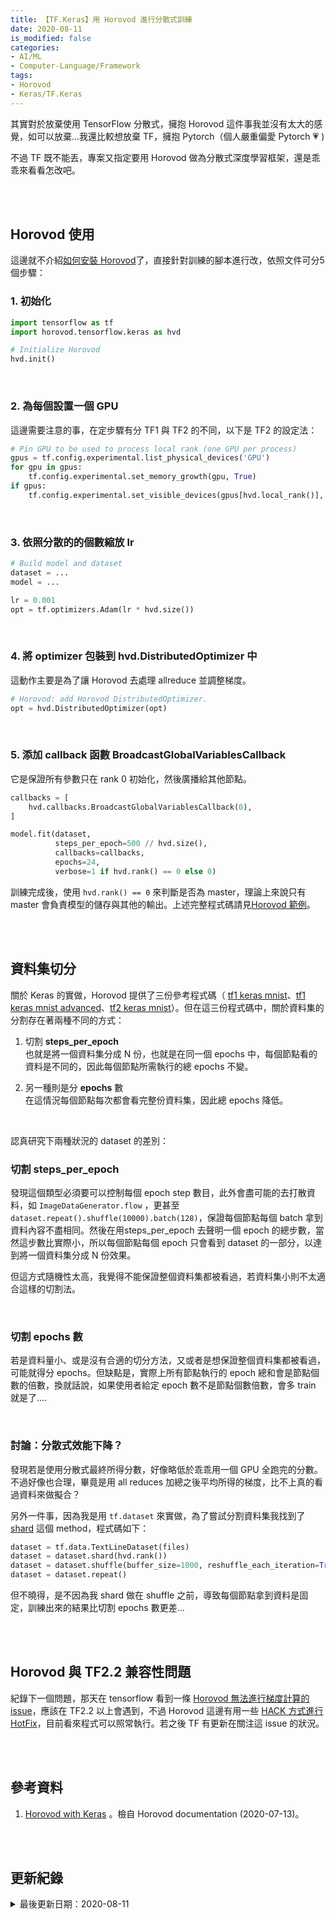 ```yaml
---
title: 【TF.Keras】用 Horovod 進行分散式訓練 
date: 2020-08-11
is_modified: false
categories:
- AI/ML
- Computer-Language/Framework
tags:
- Horovod
- Keras/TF.Keras
--- 
```


其實對於放棄使用 TensorFlow 分散式，擁抱 Horovod 這件事我並沒有太大的感覺，如可以放棄...我還比較想放棄 TF，擁抱 Pytorch（個人嚴重偏愛 Pytorch :heartpulse: )
   
不過 TF 既不能丟，專案又指定要用 Horovod 做為分散式深度學習框架，還是乖乖來看看怎改吧。

<!--more-->
<br><br> 

## Horovod 使用

這邊就不介紹[如何安裝 Horovod](https://horovod.readthedocs.io/en/stable/install_include.html)了，直接針對訓練的腳本進行改，依照文件可分5個步驟：

### 1. 初始化

```python
import tensorflow as tf
import horovod.tensorflow.keras as hvd

# Initialize Horovod
hvd.init()
```
<br> 

### 2. 為每個設置一個 GPU

這邊需要注意的事，在定步驟有分 TF1 與 TF2 的不同，以下是 TF2 的設定法：

```python
# Pin GPU to be used to process local rank (one GPU per process)
gpus = tf.config.experimental.list_physical_devices('GPU')
for gpu in gpus:
    tf.config.experimental.set_memory_growth(gpu, True)
if gpus:
    tf.config.experimental.set_visible_devices(gpus[hvd.local_rank()], 'GPU')
```
<br> 

### 3. 依照分散的的個數縮放 lr 

```python
# Build model and dataset
dataset = ...
model = ...

lr = 0.001
opt = tf.optimizers.Adam(lr * hvd.size())
```
<br> 

### 4. 將 optimizer 包裝到 hvd.DistributedOptimizer 中

這動作主要是為了讓 Horovod 去處理 allreduce 並調整梯度。

```python
# Horovod: add Horovod DistributedOptimizer.
opt = hvd.DistributedOptimizer(opt)
```
<br> 

### 5. 添加 callback 函數 BroadcastGlobalVariablesCallback

它是保證所有參數只在 rank 0 初始化，然後廣播給其他節點。

```python
callbacks = [
    hvd.callbacks.BroadcastGlobalVariablesCallback(0),
]

model.fit(dataset,
          steps_per_epoch=500 // hvd.size(),
          callbacks=callbacks,
          epochs=24,
          verbose=1 if hvd.rank() == 0 else 0)
```

訓練完成後，使用 `hvd.rank() == 0` 來判斷是否為 master，理論上來說只有 master 會負責模型的儲存與其他的輸出。上述完整程式碼請見[Horovod 範例](https://github.com/horovod/horovod/blob/master/examples/tensorflow2_keras_mnist.py)。

<br><br>  

## 資料集切分

關於 Keras 的實做，Horovod 提供了三份參考程式碼（ [tf1 keras mnist](https://github.com/horovod/horovod/blob/master/examples/keras_mnist.py)、[tf1 keras mnist advanced](https://github.com/horovod/horovod/blob/master/examples/keras_mnist_advanced.py)、[tf2 keras mnist](https://github.com/horovod/horovod/blob/master/examples/tensorflow2_keras_mnist.py)）。但在這三份程式碼中，關於資料集的分割存在著兩種不同的方式：
1. 切割 **steps_per_epoch**  
    也就是將一個資料集分成 N 份，也就是在同一個 epochs 中，每個節點看的資料是不同的，因此每個節點所需執行的總 epochs 不變。
    
2. 另一種則是分 **epochs** 數  
    在這情況每個節點每次都會看完整份資料集，因此總 epochs 降低。
<br>

認真研究下兩種狀況的 dataset 的差別：
### 切割 steps_per_epoch

發現這個類型必須要可以控制<span class='highlighting'>每個 epoch step 數目</span>，此外<span class='highlighting'>會盡可能的去打散資料</span>，如 `ImageDataGenerator.flow` ，更甚至 `dataset.repeat().shuffle(10000).batch(128)`，保證每個節點每個 batch 拿到資料內容不盡相同。然後在用steps_per_epoch 去聲明一個 epoch 的總步數，當然這步數比實際小，所以每個節點每個 epoch 只會看到 dataset 的一部分，以達到將一個資料集分成 N 份效果。

但這方式隨機性太高，我覺得不能保證整個資料集都被看過，若資料集小則不太適合這樣的切割法。

<br>

### 切割 epochs 數

若是資料量小、或是沒有合適的切分方法，又或者是想保證整個資料集都被看過，可能就得分 epochs。但缺點是，實際上所有節點執行的 epoch 總和會是節點個數的倍數，換就話說，如果使用者給定 epoch 數不是節點個數倍數，會多 train 就是了....

<br>

### 討論：分散式效能下降？

發現若是使用分散式最終所得分數，好像略低於乖乖用一個 GPU 全跑完的分數。不過好像也合理，畢竟是用 all reduces 加總之後平均所得的梯度，比不上真的看過資料來做擬合？

另外一件事，因為我是用 `tf.dataset` 來實做，為了嘗試分割資料集我找到了 [shard](https://www.tensorflow.org/api_docs/python/tf/data/Dataset#shard) 這個 method，程式碼如下：

```python
dataset = tf.data.TextLineDataset(files)
dataset = dataset.shard(hvd.rank())
dataset = dataset.shuffle(buffer_size=1000, reshuffle_each_iteration=True)
dataset = dataset.repeat()
```

但不曉得，是不因為我 shard 做在 shuffle 之前，導致每個節點拿到資料是固定，訓練出來的結果比切割 epochs 數更差...

<br><br>  

## Horovod 與 TF2.2 兼容性問題 

紀錄下一個問題，那天在 tensorflow 看到一條 [Horovod 無法進行梯度計算的 issue](https://github.com/tensorflow/tensorflow/issues/35138)，應該在 TF2.2 以上會遇到，不過 Horovod 這邊有用一些 [HACK 方式進行 HotFix](https://github.com/horovod/horovod/issues/1688)，目前看來程式可以照常執行。若之後 TF 有更新在關注這 issue 的狀況。 
 
<br><br> 

## 參考資料 
1. [Horovod with Keras](https://horovod.readthedocs.io/en/stable/keras.html) 。檢自 Horovod documentation (2020-07-13)。


<br><br> 

## 更新紀錄
<details>
  <summary>最後更新日期：2020-08-11</summary>
  <ul class="timestamp">
    　<li>2020-08-11 發布</li>
    　<li>2020-07-13 完稿</li>
    　<li>2020-07-02 起稿</li>
  </ul>
</details>